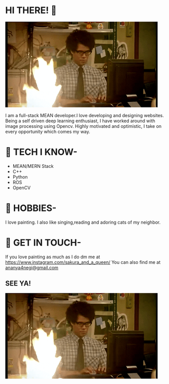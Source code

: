 # HI THERE! 👋

![cat](https://raw.githubusercontent.com/AnanyaNegi/AnanyaNegi/master/7678397bdf064434-programming-gif-find-share-on-giphy.gif)

I am a full-stack MEAN developer.I love developing and designing websites. Being a self driven deep learning enthusiast, I have worked around with image processing using Opencv. Highly motivated and optimistic, I take on every opportunity which comes my way.

# 🎯 TECH I KNOW-
* MEAN/MERN Stack
* C++
* Python
* ROS
* OpenCV

# 🎨 HOBBIES-
I love painting. I also like singing,reading and adoring cats of my neighbor.

# 📱 GET IN TOUCH-
 If you love painting as much as I do dm me at https://www.instagram.com/sakura_and_a_queen/ 
 You can also find me at ananya4negi@gmail.com

## SEE YA!
![cat](https://raw.githubusercontent.com/AnanyaNegi/AnanyaNegi/master/7678397bdf064434-programming-gif-find-share-on-giphy.gif)

